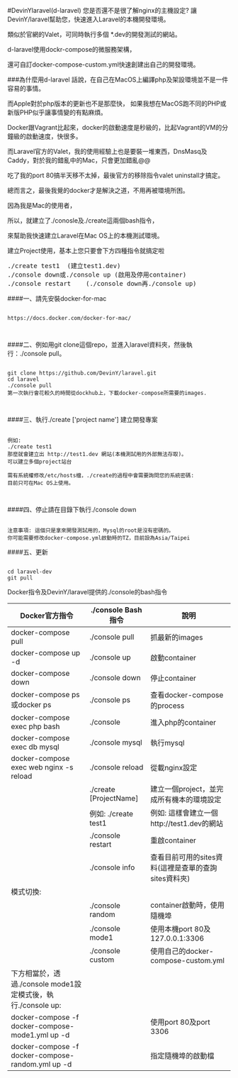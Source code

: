 #DevinYlaravel(d-laravel)
您是否還不是很了解nginx的主機設定?  讓DevinY/laravel幫助您，快速進入Laravel的本機開發環境。

類似於官網的Valet，可同時執行多個 *.dev的開發測試的網站。

d-laravel使用dockr-compose的微服務架構，

還可自訂docker-compose-custom.yml快速創建出自己的開發環境。

###為什麼用d-laravel
話說，在自己在MacOS上編譯php及架設環境並不是一件容易的事情。

而Apple對於php版本的更新也不是那麼快， 如果我想在MacOS跑不同的PHP或新版PHP似乎讓事情變的有點麻煩。

Docker跟Vagrant比起來，docker的啟動速度是秒級的，比起Vagrant的VM的分鐘級的啟動速度，快很多。

而Laravel官方的Valet，我的使用經驗上也是要裝一堆東西，DnsMasq及Caddy，對於我的錯亂中的Mac，只會更加錯亂@@

吃了我的port 80搞半天移不太掉，最後官方的移除指令valet uninstall才搞定。

總而言之，最後我覺的docker才是解決之道，不用再被環境所困。

因為我是Mac的使用者，

所以，就建立了./conosle及./create這兩個bash指令，

來幫助我快速建立Laravel在Mac OS上的本機測試環境。

建立Project使用，基本上您只要會下方四種指令就搞定啦 
<pre>
./create test1  (建立test1.dev)
./console down或./console up (啟用及停用container)
./console restart    (./console down再./console up)
</pre>


####一、請先安裝docker-for-mac
<pre><code>
https://docs.docker.com/docker-for-mac/
<br/>
</code></pre>

####二、例如用git clone這個repo，並進入laravel資料夾，然後執行：./console pull。
<pre><code>
git clone https://github.com/DevinY/laravel.git
cd laravel
./console pull
第一次執行會花較久的時間從dockhub上，下載docker-compose所需要的images.
<br/>
</code></pre>

####三、執行./create ['project name'] 建立開發專案
<pre><code>
例如:
./create test1
那麼就會建立出 http://test1.dev 網站(本機測試用的外部無法存取)。
可以建立多個project站台

需有系統權修改/etc/hosts檔，./create的過程中會需要詢問您的系統密碼:
目前只可在Mac OS上使用。
<br/>
</code></pre>


####四、停止請在目錄下執行./console down
<pre><code>
注意事項: 這個只是拿來開發測試用的，Mysql的root是沒有密碼的。
你可能需要修改docker-compose.yml啟動時的TZ，目前設為Asia/Taipei
</code></pre>

####五、更新
<pre><code>
cd laravel-dev
git pull
</code></pre>

Docker指令及DevinY/laravel提供的./console的bash指令

|Docker官方指令   |./console Bash指令| 說明|
|---|---|---|
| docker-compose pull  |./console pull   |抓最新的images   |
| docker-compose up -d  |./console up   |啟動container   |
| docker-compose down  |./console down  |停止container   |
| docker-compose ps或docker ps|./console ps  |查看docker-compose的process   |
| docker-compose exec php bash   |./console  |進入php的container   |
| docker-compose exec db mysql   |./console mysql  |執行mysql   |
| docker-compose exec web nginx -s reload   |./console reload  |從載nginx設定   |
|   |./create [ProjectName]|建立一個project，並完成所有機本的環境設定   |
|   |例如: ./create test1  |例如: 這樣會建立一個http://test1.dev的網站   |
|   |./console restart  |重啟container   |
|   |./console info  |查看目前可用的sites資料(這裡是查單的查詢sites資料夾)   |
|模式切換:|
|   |./console random  |container啟動時，使用隨機埠|
|   |./console mode1  |使用本機port 80及127.0.0.1:3306|
|   |./console custom  |使用自己的docker-compose-custom.yml|
|下方相當於，透過./console mode1設定模式後，執行./console up:|
|docker-compose -f docker-compose-mode1.yml up -d| |使用port 80及port 3306|
|docker-compose -f docker-compose-random.yml up -d| |指定隨機埠的啟動檔|
